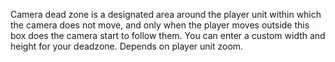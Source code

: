Camera dead zone is a designated area around the player unit within which the camera does not move, and only when the player moves outside this box does the camera start to follow them.
You can enter a custom width and height for your deadzone. Depends on player unit zoom.
